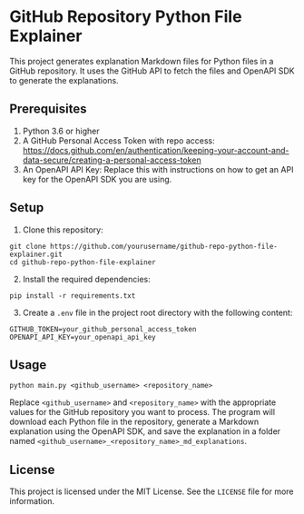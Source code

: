 # GitHub Repository Python File Explainer

This project generates explanation Markdown files for Python files in a GitHub repository. It uses the GitHub API to fetch the files and OpenAPI SDK to generate the explanations.

## Prerequisites

1. Python 3.6 or higher
2. A GitHub Personal Access Token with repo access: https://docs.github.com/en/authentication/keeping-your-account-and-data-secure/creating-a-personal-access-token
3. An OpenAPI API Key: Replace this with instructions on how to get an API key for the OpenAPI SDK you are using.

## Setup

1. Clone this repository:
```
git clone https://github.com/yourusername/github-repo-python-file-explainer.git
cd github-repo-python-file-explainer
```
2. Install the required dependencies:
```
pip install -r requirements.txt
```

3. Create a `.env` file in the project root directory with the following content:
```
GITHUB_TOKEN=your_github_personal_access_token
OPENAPI_API_KEY=your_openapi_api_key
```

## Usage
```
python main.py <github_username> <repository_name>
```

Replace `<github_username>` and `<repository_name>` with the appropriate values for the GitHub repository you want to process. The program will download each Python file in the repository, generate a Markdown explanation using the OpenAPI SDK, and save the explanation in a folder named `<github_username>_<repository_name>_md_explanations`.

## License

This project is licensed under the MIT License. See the `LICENSE` file for more information.
